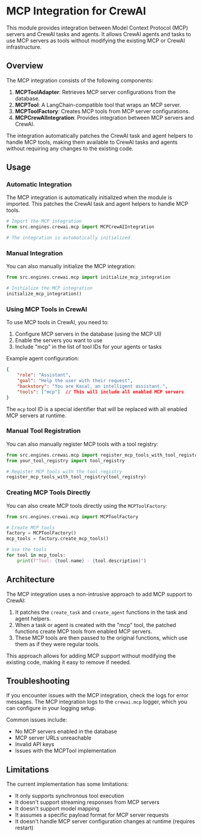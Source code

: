 # MCP Integration for CrewAI

This module provides integration between Model Context Protocol (MCP) servers and CrewAI tasks and agents. It allows CrewAI agents and tasks to use MCP servers as tools without modifying the existing MCP or CrewAI infrastructure.

## Overview

The MCP integration consists of the following components:

1. **MCPToolAdapter**: Retrieves MCP server configurations from the database.
2. **MCPTool**: A LangChain-compatible tool that wraps an MCP server.
3. **MCPToolFactory**: Creates MCP tools from MCP server configurations.
4. **MCPCrewAIIntegration**: Provides integration between MCP servers and CrewAI.

The integration automatically patches the CrewAI task and agent helpers to handle MCP tools, making them available to CrewAI tasks and agents without requiring any changes to the existing code.

## Usage

### Automatic Integration

The MCP integration is automatically initialized when the module is imported. This patches the CrewAI task and agent helpers to handle MCP tools.

```python
# Import the MCP integration
from src.engines.crewai.mcp import MCPCrewAIIntegration

# The integration is automatically initialized
```

### Manual Integration

You can also manually initialize the MCP integration:

```python
from src.engines.crewai.mcp import initialize_mcp_integration

# Initialize the MCP integration
initialize_mcp_integration()
```

### Using MCP Tools in CrewAI

To use MCP tools in CrewAI, you need to:

1. Configure MCP servers in the database (using the MCP UI)
2. Enable the servers you want to use
3. Include "mcp" in the list of tool IDs for your agents or tasks

Example agent configuration:

```json
{
    "role": "Assistant",
    "goal": "Help the user with their request",
    "backstory": "You are Kasal, an intelligent assistant.",
    "tools": ["mcp"]  // This will include all enabled MCP servers
}
```

The `mcp` tool ID is a special identifier that will be replaced with all enabled MCP servers at runtime.

### Manual Tool Registration

You can also manually register MCP tools with a tool registry:

```python
from src.engines.crewai.mcp import register_mcp_tools_with_tool_registry
from your_tool_registry import tool_registry

# Register MCP tools with the tool registry
register_mcp_tools_with_tool_registry(tool_registry)
```

### Creating MCP Tools Directly

You can also create MCP tools directly using the `MCPToolFactory`:

```python
from src.engines.crewai.mcp import MCPToolFactory

# Create MCP tools
factory = MCPToolFactory()
mcp_tools = factory.create_mcp_tools()

# Use the tools
for tool in mcp_tools:
    print(f"Tool: {tool.name} - {tool.description}")
```

## Architecture

The MCP integration uses a non-intrusive approach to add MCP support to CrewAI:

1. It patches the `create_task` and `create_agent` functions in the task and agent helpers.
2. When a task or agent is created with the "mcp" tool, the patched functions create MCP tools from enabled MCP servers.
3. These MCP tools are then passed to the original functions, which use them as if they were regular tools.

This approach allows for adding MCP support without modifying the existing code, making it easy to remove if needed.

## Troubleshooting

If you encounter issues with the MCP integration, check the logs for error messages. The MCP integration logs to the `crewai.mcp` logger, which you can configure in your logging setup.

Common issues include:

- No MCP servers enabled in the database
- MCP server URLs unreachable
- Invalid API keys
- Issues with the MCPTool implementation

## Limitations

The current implementation has some limitations:

- It only supports synchronous tool execution
- It doesn't support streaming responses from MCP servers
- It doesn't support model mapping
- It assumes a specific payload format for MCP server requests
- It doesn't handle MCP server configuration changes at runtime (requires restart) 